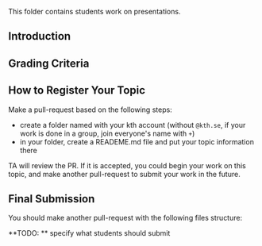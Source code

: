 This folder contains students work on presentations.

## Introduction

## Grading Criteria

## How to Register Your Topic
Make a pull-request based on the following steps:

- create a folder named with your kth account (without `@kth.se`, if your work is done in a group, join everyone's name with `+`)
- in your folder, create a READEME.md file and put your topic information there

TA will review the PR. If it is accepted, you could begin your work on this topic, and make another pull-request to submit your work in the future.

## Final Submission

You should make another pull-request with the following files structure:

**TODO: ** specify what students should submit